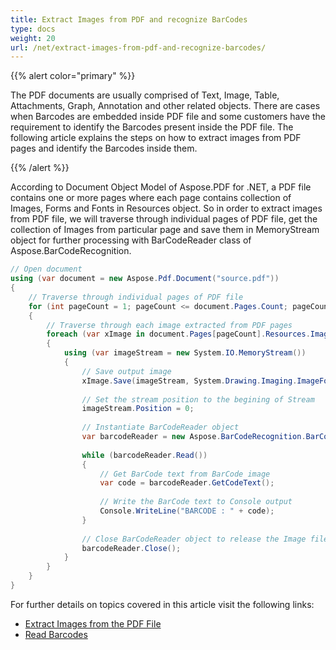 ```yaml
---
title: Extract Images from PDF and recognize BarCodes
type: docs
weight: 20
url: /net/extract-images-from-pdf-and-recognize-barcodes/
---
```

<script type="application/ld+json">
{
    "@context": "https://schema.org",
    "@type": "TechArticle",
    "headline": "Extract Images from PDF and recognize BarCodes",
    "alternativeHeadline": "Extract Images and Barcodes from PDF files in C#",
    "abstract": "Discover how to efficiently extract images from PDF documents and accurately recognize embedded barcodes using Aspose.PDF for .NET. This new functionality simplifies the process of identifying barcode information by processing images extracted from each page of a PDF, enhancing data retrieval and management. Explore the detailed steps and code implementation to optimize your document handling workflows",
    "author": {
        "@type": "Person",
        "name": "Anastasiia Holub",
        "givenName": "Anastasiia",
        "familyName": "Holub",
        "url": "https://www.linkedin.com/in/anastasiia-holub-750430225/"
    },
    "genre": "pdf document generation",
    "wordcount": "317",
    "proficiencyLevel": "Beginner",
    "publisher": {
        "@type": "Organization",
        "name": "Aspose.PDF for .NET",
        "url": "https://products.aspose.com/pdf",
        "logo": "https://www.aspose.cloud/templates/aspose/img/products/pdf/aspose_pdf-for-net.svg",
        "alternateName": "Aspose",
        "sameAs": [
            "https://facebook.com/aspose.pdf/",
            "https://twitter.com/asposepdf",
            "https://www.youtube.com/channel/UCmV9sEg_QWYPi6BJJs7ELOg/featured",
            "https://www.linkedin.com/company/aspose",
            "https://stackoverflow.com/questions/tagged/aspose",
            "https://aspose.quora.com/",
            "https://aspose.github.io/"
        ],
        "contactPoint": [
            {
                "@type": "ContactPoint",
                "telephone": "+1 903 306 1676",
                "contactType": "sales",
                "areaServed": "US",
                "availableLanguage": "en"
            },
            {
                "@type": "ContactPoint",
                "telephone": "+44 141 628 8900",
                "contactType": "sales",
                "areaServed": "GB",
                "availableLanguage": "en"
            },
            {
                "@type": "ContactPoint",
                "telephone": "+61 2 8006 6987",
                "contactType": "sales",
                "areaServed": "AU",
                "availableLanguage": "en"
            }
        ]
    },
    "url": "/net/extract-images-from-pdf-and-recognize-barcodes/",
    "mainEntityOfPage": {
        "@type": "WebPage",
        "@id": "/net/extract-images-from-pdf-and-recognize-barcodes/"
    },
    "dateModified": "2024-11-25",
    "description": "Aspose.PDF can perform not only simple and easy tasks but also cope with more complex goals. Check the next section for advanced users and developers."
}
</script>

{{% alert color="primary" %}}

The PDF documents are usually comprised of Text, Image, Table, Attachments, Graph, Annotation and other related objects. There are cases when Barcodes are embedded inside PDF file and some customers have the requirement to identify the Barcodes present inside the PDF file. The following article explains the steps on how to extract images from PDF pages and identify the Barcodes inside them.

{{% /alert %}}

According to Document Object Model of Aspose.PDF for .NET, a PDF file contains one or more pages where each page contains collection of Images, Forms and Fonts in Resources object. So in order to extract images from PDF file, we will traverse through individual pages of PDF file, get the collection of Images from particular page and save them in MemoryStream object for further processing with BarCodeReader class of Aspose.BarCodeRecognition.

```csharp
// Open document
using (var document = new Aspose.Pdf.Document("source.pdf"))
{
    // Traverse through individual pages of PDF file
    for (int pageCount = 1; pageCount <= document.Pages.Count; pageCount++)
    {
        // Traverse through each image extracted from PDF pages
        foreach (var xImage in document.Pages[pageCount].Resources.Images)
        {
            using (var imageStream = new System.IO.MemoryStream())
            {
                // Save output image
                xImage.Save(imageStream, System.Drawing.Imaging.ImageFormat.Jpeg);
    
                // Set the stream position to the begining of Stream
                imageStream.Position = 0;
    
                // Instantiate BarCodeReader object
                var barcodeReader = new Aspose.BarCodeRecognition.BarCodeReader(imageStream, Aspose.BarCodeRecognition.BarCodeReadType.Code39Extended);
    
                while (barcodeReader.Read())
                {
                    // Get BarCode text from BarCode image
                    var code = barcodeReader.GetCodeText();
    
                    // Write the BarCode text to Console output
                    Console.WriteLine("BARCODE : " + code);
                }
    
                // Close BarCodeReader object to release the Image file
                barcodeReader.Close();
            }
        }
    }
}
```

For further details on topics covered in this article visit the following links:

- [Extract Images from the PDF File](/net/extract-images-from-the-pdf-file/)
- [Read Barcodes](https://docs.aspose.com/barcode/net/barcode-recognition/)
